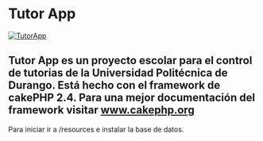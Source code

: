 Tutor App
=======

[![TutorApp](http://tutorapp.andrezortiz.com/webroot/logo.png)](http://tutorapp.andrezortiz.com)

Tutor App es un proyecto escolar para el control de tutorias de la Universidad Politécnica de Durango.
Está hecho con el framework de cakePHP 2.4.
Para una mejor documentación del framework visitar www.cakephp.org
----------------

Para iniciar ir a /resources e instalar la base de datos.

